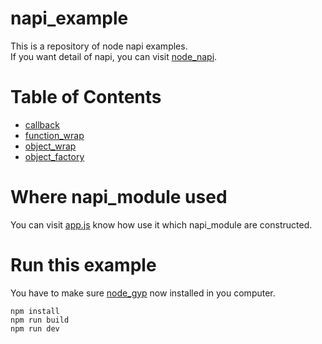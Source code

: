 # napi_example

This is a repository of node napi examples.\
If you want detail of napi, you can visit [node_napi].

# Table of Contents
* [callback](src/callback/callback.cc)
* [function_wrap](src/function_wrap/function_wrap.cc)
* [object_wrap](src/object_wrap/object_wrap.cc)
* [object_factory](src/object_factory/object_factory.cc)

# Where napi_module used
You can visit [app.js](./app.js) know how use it which napi_module are constructed.

# Run this example
You have to make sure [node_gyp] now installed in you computer.
```shell
npm install
npm run build
npm run dev
```

[node_napi]:http://nodejs.cn/api/n-api.html
[node_gyp]:https://www.npmjs.com/package/node-gyp
